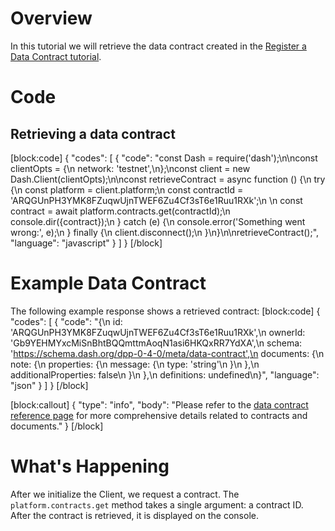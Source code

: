 # Overview

In this tutorial we will retrieve the data contract created in the [Register a Data Contract tutorial](tutorial-register-a-data-contract).

# Code

## Retrieving a data contract
[block:code]
{
  "codes": [
    {
      "code": "const Dash = require('dash');\n\nconst clientOpts = {\n  network: 'testnet',\n};\nconst client = new Dash.Client(clientOpts);\n\nconst retrieveContract = async function () {\n  try {\n    const platform = client.platform;\n    const contractId = 'ARQGUnPH3YMK8FZuqwUjnTWEF6Zu4Cf3sT6e1Ruu1RXk';\n    \n    const contract = await platform.contracts.get(contractId);\n    console.dir({contract});\n  } catch (e) {\n    console.error('Something went wrong:', e);\n  } finally {\n    client.disconnect();\n  }\n}\n\nretrieveContract();",
      "language": "javascript"
    }
  ]
}
[/block]
# Example Data Contract

The following example response shows a retrieved contract:
[block:code]
{
  "codes": [
    {
      "code": "{\n  id: 'ARQGUnPH3YMK8FZuqwUjnTWEF6Zu4Cf3sT6e1Ruu1RXk',\n  ownerId: 'Gb9YEHMYxcMiSnBhtBQQmttmAoqN1asi6HKQxRR7YdXA',\n  schema: 'https://schema.dash.org/dpp-0-4-0/meta/data-contract',\n  documents: {\n    note: {\n      properties: {\n        message: {\n          type: 'string'\n        }\n      },\n      additionalProperties: false\n    }\n  },\n  definitions: undefined\n}",
      "language": "json"
    }
  ]
}
[/block]

[block:callout]
{
  "type": "info",
  "body": "Please refer to the [data contract reference page](reference-data-contracts) for more comprehensive details related to contracts and documents."
}
[/block]
# What's Happening

After we initialize the Client, we request a contract. The `platform.contracts.get` method takes a single argument: a contract ID. After the contract is retrieved, it is displayed on the console.
